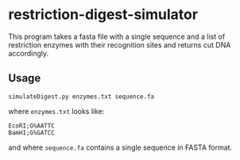 # restriction-digest-simulator
This program takes a fasta file with a single sequence and a list of restriction enzymes with their recognition sites and returns cut DNA accordingly.
## Usage
```
simulateDigest.py enzymes.txt sequence.fa
```
where `enzymes.txt` looks like:
```
EcoRI;G%AATTC
BamHI;G%GATCC
```
and where `sequence.fa` contains a single sequence in FASTA format.
